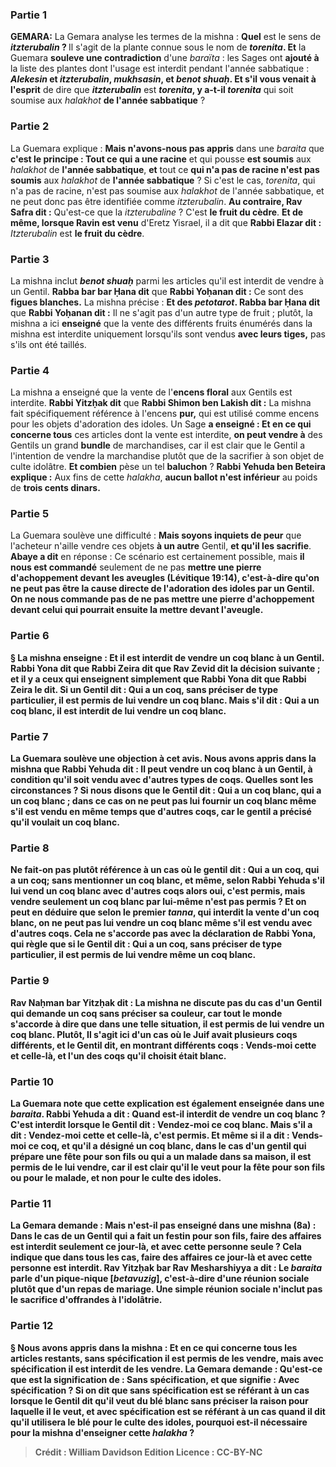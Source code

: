 
### Partie 1
<strong>GEMARA:</strong> La Gemara analyse les termes de la mishna : <b>Quel</b> est le sens de <b><i>itzterubalin</i> ? </b> Il s'agit de la plante connue sous le nom de <b><i>torenita</i>. Et</b> la Guemara <b>souleve une contradiction</b> d'une <i>baraïta</i> : les Sages ont <b>ajouté à</b> la liste des plantes dont l'usage est interdit pendant l'année sabbatique : <b><i>Alekesin</i> et <i>itzterubalin</i>, <i>mukhsasin</i>, et <i>benot shuaḥ</i>. Et s'il vous venait à l'esprit</b> de dire que <b><i>itzterubalin</i></b> est <b><i>torenita</i>, y a-t-il <i>torenita</i></b> qui soit soumise aux <i>halakhot</i> <b>de l'année sabbatique</b> ?

### Partie 2
La Guemara explique : <b>Mais n'avons-nous pas appris</b> dans une <i>baraita</i> que <b>c'est le principe : Tout ce qui a une racine</b> et qui pousse <b>est soumis</b> aux <i>halakhot</i> de <b>l'année sabbatique</b>, <b>et</b> tout ce <b>qui n'a pas de racine n'est pas soumis</b> aux <i>halakhot</i> de <b>l'année sabbatique</b> ? Si c'est le cas, <i>torenita</i>, qui n'a pas de racine, n'est pas soumise aux <i>halakhot</i> de l'année sabbatique, et ne peut donc pas être identifiée comme <i>itzterubalin</i>. <b>Au contraire, Rav Safra dit :</b> Qu'est-ce que la <i>itzterubaline</i> ? C'est <b>le fruit du cèdre</b>. <b>Et de même, lorsque Ravin est venu</b> d'Eretz Yisrael, il a dit que <b>Rabbi Elazar dit :</b> <i>Itzterubalin</i> est <b>le fruit du cèdre</b>.

### Partie 3
La mishna inclut <b><i>benot shuaḥ</i></b> parmi les articles qu'il est interdit de vendre à un Gentil. <b>Rabba bar bar Ḥana dit</b> que <b>Rabbi Yoḥanan dit :</b> Ce sont des <b>figues blanches.</b> La mishna précise : <b>Et des <i>petotarot</i>. Rabba bar Ḥana dit</b> que <b>Rabbi Yoḥanan dit :</b> Il ne s'agit pas d'un autre type de fruit ; plutôt, la mishna a ici <b>enseigné</b> que la vente des différents fruits énumérés dans la mishna est interdite uniquement lorsqu'ils sont vendus <b>avec leurs tiges,</b> pas s'ils ont été taillés.

### Partie 4
La mishna a enseigné que la vente de l'<b>encens floral</b> aux Gentils est interdite. <b>Rabbi Yitzḥak dit</b> que <b>Rabbi Shimon ben Lakish dit :</b> La mishna fait spécifiquement référence à l'encens <b>pur,</b> qui est utilisé comme encens pour les objets d'adoration des idoles. Un Sage <b>a enseigné : Et en ce qui concerne tous</b> ces articles dont la vente est interdite, <b>on peut vendre à</b> des Gentils un grand <b>bundle</b> de marchandises, car il est clair que le Gentil a l'intention de vendre la marchandise plutôt que de la sacrifier à son objet de culte idolâtre. <b>Et combien</b> pèse un tel <b>baluchon</b> ? <b>Rabbi Yehuda ben Beteira explique :</b> Aux fins de cette <i>halakha</i>, <b>aucun ballot n'est inférieur</b> au poids de <b>trois cents dinars.</b>

### Partie 5
La Guemara soulève une difficulté : <b>Mais soyons inquiets de peur</b> que l'acheteur n'aille vendre</b> ces objets <b>à un autre</b> Gentil, <b>et qu'il les sacrifie</b>. <b>Abaye a dit</b> en réponse : Ce scénario est certainement possible, mais <b>il nous est commandé</b> seulement de ne pas <b>mettre une pierre d'achoppement <b>devant</b> les aveugles (Lévitique 19:14), c'est-à-dire qu'on ne peut pas être la cause directe de l'adoration des idoles par un Gentil. <b>On ne nous commande pas</b> de ne pas <b>mettre une pierre d'achoppement <b>devant</b> celui qui pourrait ensuite la mettre <b>devant</b> l'aveugle.

### Partie 6
§ La mishna enseigne : <b>Et</b> il est interdit de vendre <b>un coq blanc</b> à un Gentil. <b>Rabbi Yona dit</b> que <b>Rabbi Zeira dit</b> que <b>Rav Zevid dit</b> la décision suivante ; <b>et il y a</b> ceux <b>qui enseignent</b> simplement que <b>Rabbi Yona dit</b> que <b>Rabbi Zeira le dit</b>. Si un Gentil dit : <b>Qui a un coq,</b> sans préciser de type particulier, il est <b>permis de lui vendre un coq blanc.</b> Mais s'il dit : <b>Qui a un coq blanc,</b> il est <b>interdit de lui vendre un coq blanc.</b>

### Partie 7
La Guemara soulève une objection à cet avis. <b>Nous avons appris</b> dans la mishna que <b>Rabbi Yehuda dit : Il peut vendre un coq blanc à</b> un Gentil, à condition qu'il soit vendu <b>avec d'autres types de <b>coqs</b>. Quelles sont les circonstances ? Si nous disons que</b> le Gentil <b>dit : Qui a un coq blanc, qui a un coq blanc ;</b> dans ce cas on ne peut <b>pas</b> lui fournir un coq blanc <b>même</b> s'il est vendu <b>en même temps</b> que d'autres <b>coqs,</b> car le gentil a précisé qu'il voulait un coq blanc.

### Partie 8
<b>Ne fait-on pas plutôt</b> référence à un cas <b>où</b> le gentil <b>dit : Qui a un coq, qui a un coq;</b> sans mentionner un coq blanc, <b>et même, selon Rabbi Yehuda</b> s'il lui vend un coq blanc <b>avec</b> d'autres <b>coqs</b> alors <b>oui,</b> c'est permis, mais vendre seulement un coq blanc <b>par lui-même</b> n'est <b>pas</b> permis ? <b>Et</b> on peut en déduire que <b>selon le premier <i>tanna</i>,</b> qui interdit la vente d'un coq blanc, on ne peut <b>pas</b> lui vendre un coq blanc <b>même</b> s'il est vendu <b>avec</b> d'autres <b>coqs.</b> Cela ne s'accorde pas avec la déclaration de Rabbi Yona, qui règle que si le Gentil dit : Qui a un coq, sans préciser de type particulier, il est permis de lui vendre même un coq blanc.

### Partie 9
<b>Rav Naḥman bar Yitzḥak dit :</b> La mishna ne discute pas du cas d'un Gentil qui demande un coq sans préciser sa couleur, car tout le monde s'accorde à dire que dans une telle situation, il est permis de lui vendre un coq blanc. Plutôt, <b>Il s'agit ici</b> d'un cas <b>où</b> le Juif avait plusieurs coqs différents, et le Gentil <b>dit,</b> en montrant différents coqs : Vends-moi <b>cette</b> <b>et celle-là</b>, et l'un des coqs qu'il choisit était blanc.

### Partie 10
La Guemara note que <b>cette</b> explication <b>est également enseignée</b> dans une <i>baraita</i>. <b>Rabbi Yehuda a dit : Quand</b> est-il interdit de vendre un coq blanc ? C'est interdit <b>lorsque</b> le Gentil <b>dit :</b> Vendez-moi <b>ce coq blanc. Mais s'il a dit :</b> Vendez-moi <b>cette</b> <b>et celle-là</b>, c'est <b>permis. Et même</b> si <b>il a dit :</b> Vends-moi <b>ce coq,</b> et qu'il a désigné un coq blanc, dans le cas d'un <b>gentil qui prépare une fête pour son fils ou qui a un malade dans sa maison, il est permis</b> de le lui vendre, car il est clair qu'il le veut pour la fête pour son fils ou pour le malade, et non pour le culte des idoles.

### Partie 11
La Gemara demande : <b>Mais n'est-il pas enseigné</b> dans une mishna (8a) : Dans le cas de <b>un Gentil qui a fait un festin pour son fils,</b> faire des affaires <b>est interdit seulement</b> ce <b>jour-là, et</b> avec <b>cette personne seule ?</b> Cela indique que <b>dans tous les cas,</b> faire des affaires ce <b>jour-là et</b> avec <b>cette personne est interdit. Rav Yitzḥak bar Rav Mesharshiyya a dit :</b> Le <i>baraita</i> parle <b>d'un pique-nique [<i>betavuzig</i>],</b> c'est-à-dire d'une réunion sociale plutôt que d'un repas de mariage. Une simple réunion sociale n'inclut pas le sacrifice d'offrandes à l'idolâtrie.

### Partie 12
§ <b>Nous avons appris</b> dans la mishna : <b>Et</b> en ce qui concerne <b>tous les articles restants, sans spécification</b> il est <b>permis</b> de les vendre, <b>mais</b> avec <b>spécification</b> il est <b>interdit</b> de les vendre. La Gemara demande : <b>Qu'est-ce que</b> est la signification de : <b>Sans spécification, et que</b> signifie : Avec <b>spécification ? Si on dit</b> que <b>sans spécification est</b> se référant à un cas <b>lorsque</b> le Gentil <b>dit</b> qu'il veut du <b>blé blanc</b> sans préciser la raison pour laquelle il le veut, et avec <b>spécification est</b> se référant à un cas <b>quand il dit</b> qu'il utilisera le blé <b>pour le culte des idoles,</b> pourquoi est-il nécessaire pour la mishna d'enseigner cette <i>halakha</i> ?

>Crédit : William Davidson Edition
>Licence : CC-BY-NC